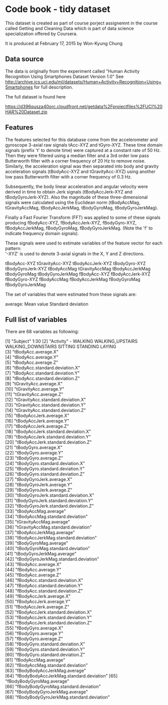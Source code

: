 # Code book - tidy dataset

This dataset is created as part of course porject assignemnt in the course called Getting and Cleaning Data which is part of data science specialization offered by Coursera.

It is produced at February 17, 2015 by Won-Kyung Chung

## Data source

The data is originally from the experiment called "Human Activity Recognition Using Smartphones Dataset
Version 1.0"  See http://archive.ics.uci.edu/ml/datasets/Human+Activity+Recognition+Using+Smartphones for full description.

The full dataset is found here

https://d396qusza40orc.cloudfront.net/getdata%2Fprojectfiles%2FUCI%20HAR%20Dataset.zip 

## Features

The features selected for this database come from the accelerometer and gyroscope 3-axial raw signals tAcc-XYZ and tGyro-XYZ. These time domain signals (prefix 't' to denote time) were captured at a constant rate of 50 Hz. Then they were filtered using a median filter and a 3rd order low pass Butterworth filter with a corner frequency of 20 Hz to remove noise. Similarly, the acceleration signal was then separated into body and gravity acceleration signals (tBodyAcc-XYZ and tGravityAcc-XYZ) using another low pass Butterworth filter with a corner frequency of 0.3 Hz. 

Subsequently, the body linear acceleration and angular velocity were derived in time to obtain Jerk signals (tBodyAccJerk-XYZ and tBodyGyroJerk-XYZ). Also the magnitude of these three-dimensional signals were calculated using the Euclidean norm (tBodyAccMag, tGravityAccMag, tBodyAccJerkMag, tBodyGyroMag, tBodyGyroJerkMag). 

Finally a Fast Fourier Transform (FFT) was applied to some of these signals producing fBodyAcc-XYZ, fBodyAccJerk-XYZ, fBodyGyro-XYZ, fBodyAccJerkMag, fBodyGyroMag, fBodyGyroJerkMag. (Note the 'f' to indicate frequency domain signals). 

These signals were used to estimate variables of the feature vector for each pattern:  
'-XYZ' is used to denote 3-axial signals in the X, Y and Z directions.

tBodyAcc-XYZ
tGravityAcc-XYZ
tBodyAccJerk-XYZ
tBodyGyro-XYZ
tBodyGyroJerk-XYZ
tBodyAccMag
tGravityAccMag
tBodyAccJerkMag
tBodyGyroMag
tBodyGyroJerkMag
fBodyAcc-XYZ
fBodyAccJerk-XYZ
fBodyGyro-XYZ
fBodyAccMag
fBodyAccJerkMag
fBodyGyroMag
fBodyGyroJerkMag

The set of variables that were estimated from these signals are: 

average: Mean value
Standard deviation


## Full list of variables
There are 68 variables as following:

[1] "Subject"  1:30
[2] "Activity" - WALKING WALKING_UPSTAIRS WALKING_DOWNSTAIRS SITTING STANDING LAYING                             
[3] "tBodyAcc.average.X"                     
[4] "tBodyAcc.average.Y"                     
[5] "tBodyAcc.average.Z"                     
[6] "tBodyAcc.standard.deviation.X"          
[7] "tBodyAcc.standard.deviation.Y"          
[8] "tBodyAcc.standard.deviation.Z"          
[9] "tGravityAcc.average.X"                  
[10] "tGravityAcc.average.Y"                  
[11] "tGravityAcc.average.Z"                  
[12] "tGravityAcc.standard.deviation.X"       
[13] "tGravityAcc.standard.deviation.Y"       
[14] "tGravityAcc.standard.deviation.Z"       
[15] "tBodyAccJerk.average.X"                 
[16] "tBodyAccJerk.average.Y"                 
[17] "tBodyAccJerk.average.Z"                 
[18] "tBodyAccJerk.standard.deviation.X"      
[19] "tBodyAccJerk.standard.deviation.Y"      
[20] "tBodyAccJerk.standard.deviation.Z"      
[21] "tBodyGyro.average.X"                    
[22] "tBodyGyro.average.Y"                    
[23] "tBodyGyro.average.Z"                    
[24] "tBodyGyro.standard.deviation.X"         
[25] "tBodyGyro.standard.deviation.Y"         
[26] "tBodyGyro.standard.deviation.Z"         
[27] "tBodyGyroJerk.average.X"                
[28] "tBodyGyroJerk.average.Y"                
[29] "tBodyGyroJerk.average.Z"                
[30] "tBodyGyroJerk.standard.deviation.X"     
[31] "tBodyGyroJerk.standard.deviation.Y"     
[32] "tBodyGyroJerk.standard.deviation.Z"     
[33] "tBodyAccMag.average"                    
[34] "tBodyAccMag.standard.deviation"         
[35] "tGravityAccMag.average"                 
[36] "tGravityAccMag.standard.deviation"      
[37] "tBodyAccJerkMag.average"                
[38] "tBodyAccJerkMag.standard.deviation"     
[39] "tBodyGyroMag.average"                   
[40] "tBodyGyroMag.standard.deviation"        
[41] "tBodyGyroJerkMag.average"               
[42] "tBodyGyroJerkMag.standard.deviation"    
[43] "fBodyAcc.average.X"                     
[44] "fBodyAcc.average.Y"                     
[45] "fBodyAcc.average.Z"                     
[46] "fBodyAcc.standard.deviation.X"          
[47] "fBodyAcc.standard.deviation.Y"          
[48] "fBodyAcc.standard.deviation.Z"          
[49] "fBodyAccJerk.average.X"                 
[50] "fBodyAccJerk.average.Y"                 
[51] "fBodyAccJerk.average.Z"                 
[52] "fBodyAccJerk.standard.deviation.X"      
[53] "fBodyAccJerk.standard.deviation.Y"      
[54] "fBodyAccJerk.standard.deviation.Z"      
[55] "fBodyGyro.average.X"                    
[56] "fBodyGyro.average.Y"                    
[57] "fBodyGyro.average.Z"                    
[58] "fBodyGyro.standard.deviation.X"         
[59] "fBodyGyro.standard.deviation.Y"         
[60] "fBodyGyro.standard.deviation.Z"         
[61] "fBodyAccMag.average"                    
[62] "fBodyAccMag.standard.deviation"         
[63] "fBodyBodyAccJerkMag.average"            
[64] "fBodyBodyAccJerkMag.standard.deviation" 
[65] "fBodyBodyGyroMag.average"               
[66] "fBodyBodyGyroMag.standard.deviation"    
[67] "fBodyBodyGyroJerkMag.average"           
[68] "fBodyBodyGyroJerkMag.standard.deviation"





